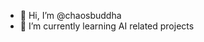 - 👋 Hi, I’m @chaosbuddha
- 🌱 I’m currently learning AI related projects

<!---
chaosbuddha/chaosbuddha is a ✨ special ✨ repository because its `README.md` (this file) appears on your GitHub profile.
You can click the Preview link to take a look at your changes.
--->
